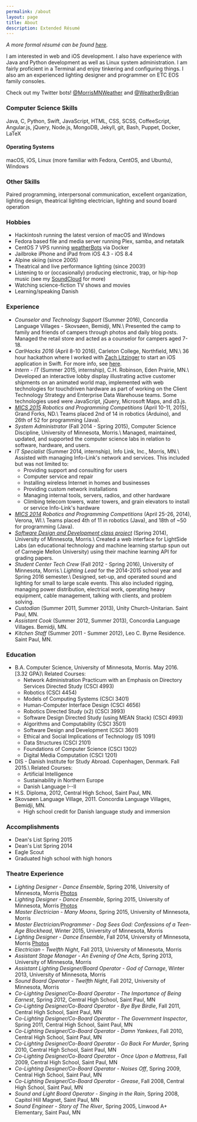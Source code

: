 ```yaml
---
permalink: /about
layout: page
title: About
description: Extended Résumé
---
```


*A more formal résumé can be found [here](https://github.com/BrianMitchL/resume/raw/master/resume.pdf).*

I am interested in web and iOS development. I also have experience with Java and Python development as well as Linux system administration. I am fairly proficient in a Terminal and enjoy tinkering and configuring things. I also am an experienced lighting designer and programmer on ETC EOS family consoles.

Check out my Twitter bots! [@MorrisMNWeather](https://twitter.com/MorrisMNWeather) and [@WeatherByBrian](https://twitter.com/WeatherByBrian)

### Computer Science Skills

Java, C, Python, Swift, JavaScript, HTML, CSS, SCSS, CoffeeScript, Angular.js, jQuery, Node.js, MongoDB, Jekyll, git, Bash, Puppet, Docker, <span class="latex">L<span class='sup'>a</span>T<span class='sub'>e</span>X</span>

#### Operating Systems

macOS, iOS, Linux (more familiar with Fedora, CentOS, and Ubuntu), Windows

### Other Skills

Paired programming, interpersonal communication, excellent organization, lighting design, theatrical lighting electrician, lighting and sound board operation

### Hobbies

* Hackintosh running the latest version of macOS and Windows
* Fedora based file and media server running Plex, samba, and netatalk
* CentOS 7 VPS running [weatherBots](https://github.com/BrianMitchL/weatherBot) via Docker
* Jailbroke iPhone and iPad from iOS 4.3 - iOS 8.4
* Alpine skiing (since 2005)
* Theatrical and live performance lighting (since 2003!)
* Listening to or (occasionally) producing electronic, trap, or hip-hop music (see my [SoundCloud](https://soundcloud.com/bman4789 "Brian Mitchell on SoundCloud") for more)
* Watching science-fiction TV shows and movies
* Learning/speaking Danish

### Experience

* _Counselor and Technology Support_ (Summer 2016), Concordia Language Villages - Skovsøen, Bemidji, MN.\\
Presented the camp to family and friends of campers through photos and daily blog posts. Managed the retail store and acted as a counselor for campers aged 7-18.
* _CarlHacks 2016_ (April 8-10 2016), Carleton College, Northfield, MN.\\
36 hour hackathon where I worked with [Zach Litzinger](http://www.litzin.gr) to start an iOS application in Swift. For more info, see [here](http://devpost.com/software/bpm).
* _Intern - IT_ (Summer 2015, internship), C.H. Robinson, Eden Prairie, MN.\\
Developed an interactive lobby display illustrating active customer shipments on an animated world map, implemented with web technologies for touch­driven hardware as part of working on the Client Technology Strategy and Enterprise Data Warehouse teams. Some technologies used were JavaScript, jQuery, Microsoft Maps, and d3.js.
* _[MICS 2015](http://www.micsymposium.org/mics2015/) Robotics and Programming Competitions_ (April 10-11, 2015), ​Grand Forks, ND.\\
Teams placed 2nd of 14 in robotics (Arduino), and 26th of 52 for programming (Java).
* _System Administrator_ (Fall 2014 - Spring 2015), Computer Science Discipline, University of Minnesota, Morris.\\
Managed, maintained, updated, and supported the computer science labs in relation to software, hardware, and users.
* _IT Specialist_ (Summer 2014, internship), Info Link, Inc., Morris, MN.\\
Assisted with managing Info-Link's network and services. This included but was not limited to:
    * Providing support and consulting for users
    * Computer service and repair
    * Installing wireless Internet in homes and businesses
    * Providing custom network installations
    * Managing internal tools, servers, radios, and other hardware
    * Climbing telecom towers, water towers, and grain elevators to install or service Info-Link's hardware
* _[MICS 2014](http://www.micsymposium.org/mics2014/) Robotics and Programming Competitions_ (April 25-26, 2014), ​Verona, WI.\\
Teams placed 4th of 11 in robotics (Java), and 18th of ~50 for programming (Java).
* _[Software Design and Development class project](https://drive.google.com/open?id=1P_iGN6c9NwVeAoehqKqB1GFTToOdBYSKLjesfVIpjX8)_ (Spring 2014), University of Minnesota, Morris.\\
Created a web interface for LightSide Labs (an educational technology and machine learning startup spun out of Carnegie Mellon University) using their machine learning API for grading papers.
* _Student Center Tech Crew_ (Fall 2012 - Spring 2016), University of Minnesota, Morris.\\
_Lighting Lead_ for the 2014-2015 school year and Spring 2016 semester.\\
Designed, set-up, and operated sound and lighting for small to large scale events. This also included rigging, managing power distribution, electrical work, operating heavy equipment, cable management, talking with clients, and problem solving.
* _Custodian_ (Summer 2011, Summer 2013), Unity Church-Unitarian. Saint Paul, MN.
* _Assistant Cook_ (Summer 2012, Summer 2013), Concordia Language Villages. Bemidji, MN.
* _Kitchen Staff_ (Summer 2011 - Summer 2012), Leo C. Byrne Residence. Saint Paul, MN.

### Education

*   B.A. Computer Science, University of Minnesota, Morris. May 2016. [3.32 GPA]\\
Related Courses:
    * Network Administration Practicum with an Emphasis on Directory Services Directed Study (CSCI 4993)
    * Robotics (CSCI 4454)
    * Models of Computing Systems (CSCI 3401)
    * Human-Computer Interface Design (CSCI 4656)
    * Robotics Directed Study (x2) (CSCI 3993)
    * Software Design Directed Study (using MEAN Stack) (CSCI 4993)
    * Algorithms and Computability (CSCI 3501)
    * Software Design and Development (CSCI 3601)
    * Ethical and Social Implications of Technology (IS 1091)
    * Data Structures (CSCI 2101)
    * Foundations of Computer Science (CSCI 1302)
    * Digital Media Computation (CSCI 1201)
* DIS - Danish Institute for Study Abroad. Copenhagen, Denmark. Fall 2015.\\
Related Courses:
    * Artificial Intelligence
    * Sustainability in Northern Europe
    * Danish Language I--II
* H.S. Diploma, 2012, Central High School, Saint Paul, MN.
* Skovsøen Language Village, 2011. Concordia Language Villages, Bemidji, MN.
    * High school credit for Danish language study and immersion

### Accomplishments

* Dean's List Spring 2015
* Dean's List Spring 2014
* Eagle Scout
* Graduated high school with high honors

### Theatre Experience

* _Lighting Designer_ - _Dance Ensemble_, Spring 2016, University of Minnesota, Morris [Photos](https://flic.kr/s/aHskyhQRx3)
* _Lighting Designer_ - _Dance Ensemble_, Spring 2015, University of Minnesota, Morris [Photos](https://flic.kr/s/aHsk9VWDqc)
* _Master Electrician_ - _Many Moons_, Spring 2015, University of Minnesota, Morris
* _Master Electrician/Programmer_ - _Dog Sees God: Confessions of a Teen-Age Blockhead_, Winter 2015, University of Minnesota, Morris
* _Lighting Designer_ - _Dance Ensemble_, Fall 2014, University of Minnesota, Morris [Photos](https://flic.kr/s/aHsk6o7kgX)
* _Electrician_ - _Twelfth Night_, Fall 2013, University of Minnesota, Morris
* _Assistant Stage Manager_ - _An Evening of One Acts_, Spring 2013, University of Minnesota, Morris
* _Assistant Lighting Designer/Board Operator_ - _God of Carnage_, Winter 2013, University of Minnesota, Morris
* _Sound Board Operator_ - _Twelfth Night_, Fall 2012, University of Minnesota, Morris
* _Co-Lighting Designer/Co-Board Operator_ - _The Importance of Being Earnest_, Spring 2012, Central High School, Saint Paul, MN
* _Co-Lighting Designer/Co-Board Operator_ - _Bye Bye Birdie_, Fall 2011, Central High School, Saint Paul, MN
* _Co-Lighting Designer/Co-Board Operator_ - _The Government Inspector_, Spring 2011, Central High School, Saint Paul, MN
* _Co-Lighting Designer/Co-Board Operator_ - _Damn Yankees_, Fall 2010, Central High School, Saint Paul, MN
* _Co-Lighting Designer/Co-Board Operator_ - _Go Back For Murder_, Spring 2010, Central High School, Saint Paul, MN
* _Co-Lighting Designer/Co-Board Operator_ - _Once Upon a Mattress_, Fall 2009, Central High School, Saint Paul, MN
* _Co-Lighting Designer/Co-Board Operator_ - _Noises Off_, Spring 2009, Central High School, Saint Paul, MN
* _Co-Lighting Designer/Co-Board Operator_ - _Grease_, Fall 2008, Central High School, Saint Paul, MN
* _Sound and Light Board Operator_ - _Singing in the Rain_, Spring 2008, Capitol Hill Magnet, Saint Paul, MN
* _Sound Engineer_ - _Story of The River_, Spring 2005, Linwood A+ Elementary, Saint Paul, MN